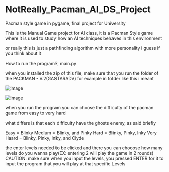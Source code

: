 # NotReally_Pacman_AI_DS_Project
Pacman style game in pygame, final project for University

This is the Manual Game project for AI class, it is a Pacman Style game where it is used to study how an AI techniques behaves in this environment

or really this is just a pathfinding algorithm with more personality i guess if you think about it

How to run the program?, main.py

when you installed the zip of this file, make sure that you run the folder of the PACKMAN - V.2(GASTARADV) for example in folder
like this i meant

![image](https://github.com/user-attachments/assets/00d4c9ed-45b3-4063-a747-e841944a9b1d)



![image](https://github.com/user-attachments/assets/acbb73f4-683d-49bf-b12b-103af42dd2a0)

when you run the program you can choose the difficulty of the pacman game from easy to very hard

what differs is that each difficulty have the ghosts enemy, as said briefly

Easy = Blinky
Medium = Blinky, and Pinky
Hard = Blinky, Pinky, Inky
Very Haard = Blinky, Pinky, Inky, and Clyde

the enter levels needed to be clicked and there you can chooose how many levels do you wanna play(EX: entering 2 will play the game in 2 rounds)
CAUTION: make sure when you input the levels, you pressed ENTER for it to input the program that you will play at that specific Levels


